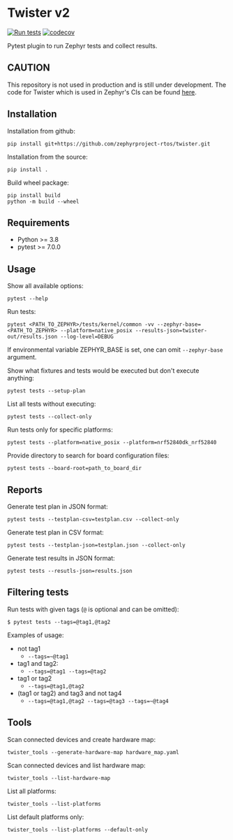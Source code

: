 # Twister v2

[![Run tests](https://github.com/zephyrproject-rtos/twister/actions/workflows/main.yaml/badge.svg?branch=main)](https://github.com/zephyrproject-rtos/twister/actions/workflows/main.yaml)
[![codecov](https://codecov.io/gh/zephyrproject-rtos/twister/branch/main/graph/badge.svg?token=F8DSSX20B5)](https://codecov.io/gh/zephyrproject-rtos/twister)

Pytest plugin to run Zephyr tests and collect results.

## CAUTION

This repository is not used in production and is still under development.
The code for Twister which is used in Zephyr's CIs can be found [here](https://github.com/zephyrproject-rtos/zephyr/blob/main/scripts/twister).

## Installation

Installation from github:
```
pip install git+https://github.com/zephyrproject-rtos/twister.git
```

Installation from the source:
```
pip install .
```

Build wheel package:
```
pip install build
python -m build --wheel
```

## Requirements

- Python >= 3.8
- pytest >= 7.0.0

## Usage

Show all available options:
```
pytest --help
```

Run tests:
```
pytest <PATH_TO_ZEPHYR>/tests/kernel/common -vv --zephyr-base=<PATH_TO_ZEPHYR> --platform=native_posix --results-json=twister-out/results.json --log-level=DEBUG
```

If environmental variable ZEPHYR_BASE is set, one can omit `--zephyr-base` argument.

Show what fixtures and tests would be executed but don't execute anything:
```
pytest tests --setup-plan
```

List all tests without executing:
```
pytest tests --collect-only
```

Run tests only for specific platforms:
```
pytest tests --platform=native_posix --platform=nrf52840dk_nrf52840
```

Provide directory to search for board configuration files:
```
pytest tests --board-root=path_to_board_dir
```

## Reports

Generate test plan in JSON format:
```
pytest tests --testplan-csv=testplan.csv --collect-only
```

Generate test plan in CSV format:
```
pytest tests --testplan-json=testplan.json --collect-only
```

Generate test results in JSON format:
```
pytest tests --resutls-json=results.json
```

## Filtering tests

Run tests with given tags (`@` is optional and can be omitted):
```
$ pytest tests --tags=@tag1,@tag2
```

Examples of usage:

* not tag1
  * `--tags=~@tag1`
* tag1 and tag2:
  * `--tags=@tag1 --tags=@tag2`
* tag1 or tag2
  * `--tags=@tag1,@tag2`
* (tag1 or tag2) and tag3 and not tag4
  * `--tags=@tag1,@tag2 --tags=@tag3 --tags=~@tag4`

## Tools

Scan connected devices and create hardware map:
```
twister_tools --generate-hardware-map hardware_map.yaml
```

Scan connected devices and list hardware map:
```
twister_tools --list-hardware-map
```

List all platforms:
```
twister_tools --list-platforms
```

List default platforms only:
```
twister_tools --list-platforms --default-only
```

